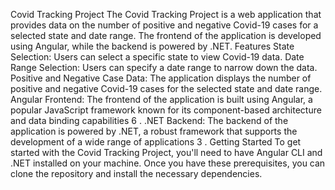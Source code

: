 Covid Tracking Project
The Covid Tracking Project is a web application that provides data on the number of positive and negative Covid-19 cases for a selected state and date range. The frontend of the application is developed using Angular, while the backend is powered by .NET.
Features
State Selection: Users can select a specific state to view Covid-19 data.
Date Range Selection: Users can specify a date range to narrow down the data.
Positive and Negative Case Data: The application displays the number of positive and negative Covid-19 cases for the selected state and date range.
Angular Frontend: The frontend of the application is built using Angular, a popular JavaScript framework known for its component-based architecture and data binding capabilities
6
.
.NET Backend: The backend of the application is powered by .NET, a robust framework that supports the development of a wide range of applications
3
.
Getting Started
To get started with the Covid Tracking Project, you'll need to have Angular CLI and .NET installed on your machine. Once you have these prerequisites, you can clone the repository and install the necessary dependencies.
